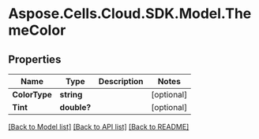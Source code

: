# Aspose.Cells.Cloud.SDK.Model.ThemeColor
## Properties

Name | Type | Description | Notes
------------ | ------------- | ------------- | -------------
**ColorType** | **string** |  | [optional] 
**Tint** | **double?** |  | [optional] 

[[Back to Model list]](../README.md#documentation-for-models) [[Back to API list]](../README.md#documentation-for-api-endpoints) [[Back to README]](../README.md)

